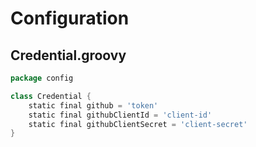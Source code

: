 # Configuration

## Credential.groovy

```groovy
package config

class Credential {
    static final github = 'token'
    static final githubClientId = 'client-id'
    static final githubClientSecret = 'client-secret'
}
```
